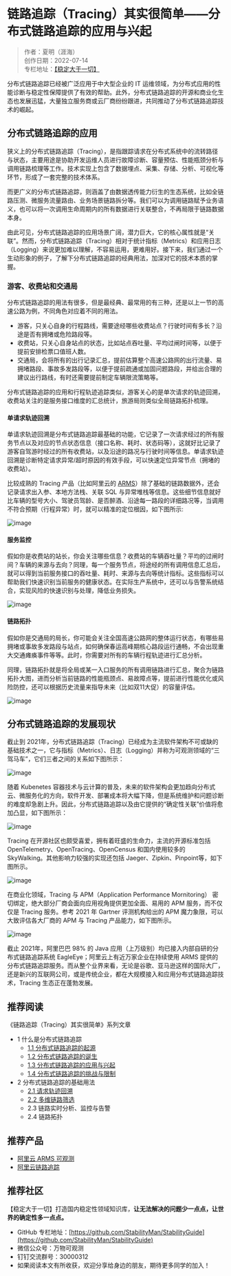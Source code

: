 # 链路追踪（Tracing）其实很简单——分布式链路追踪的应用与兴起

> 作者：夏明（涯海）    
> 创作日期：2022-07-14  
> 专栏地址：[【稳定大于一切】](https://github.com/StabilityMan/StabilityGuide)  

分布式链路追踪已经被广泛应用于中大型企业的 IT 运维领域，为分布式应用的性能诊断与稳定性保障提供了有效的帮助。此外，分布式链路追踪的开源和商业化生态也发展迅猛，大量独立服务商或云厂商纷纷跟进，共同推动了分布式链路追踪技术的崛起。

## 分布式链路追踪的应用
狭义上的分布式链路追踪（Tracing），是指跟踪请求在分布式系统中的流转路径与状态，主要用途是协助开发运维人员进行故障诊断、容量预估、性能瓶颈分析与调用链路梳理等工作。技术实现上包含了数据埋点、采集、存储、分析、可视化等环节，形成了一套完整的技术体系。

而更广义的分布式链路追踪，则涵盖了由数据透传能力衍生的生态系统，比如全链路压测、微服务流量路由、业务场景链路拆分等。我们可以为调用链路赋予业务语义，也可以将一次调用生命周期内的所有数据进行关联整合，不再局限于链路数据本身。

由此可见，分布式链路追踪的应用场景广阔，潜力巨大，它的核心属性就是“关联”。然而，分布式链路追踪（Tracing）相对于统计指标（Metrics）和应用日志（Logging）来说更加难以理解，不容易运用，更难用好。接下来，我们通过一个生动形象的例子，了解下分布式链路追踪的经典用法，加深对它的技术本质的掌握。

### 游客、收费站和交通局
分布式链路追踪的用法有很多，但是最经典、最常用的有三种，还是以上一节的高速公路为例，不同角色对应着不同的用法。

* 游客，只关心自身的行程路线，需要途经哪些收费站点？行驶时间有多长？沿途是否有拥堵或危险路段等。
* 收费站，只关心自身站点的状态，比如站点吞吐量、平均过闸时间等，以便于提前安排检票口值班人数。
* 交通局，会将所有的出行记录汇总，提前估算整个高速公路网的出行流量、易拥堵路段、事故多发路段等，以便于提前疏通或加固问题路段，并给出合理的建议出行路线，有时还需要提前制定车辆限流策略等。

分布式链路追踪的应用和行程轨迹追踪类似，游客关心的是单次请求的轨迹回溯，收费站关注的是服务接口维度的汇总统计，旅游局则类似全局链路拓扑梳理。

#### 单请求轨迹回溯
单请求轨迹回溯是分布式链路追踪最基础的功能，它记录了一次请求经过的所有服务节点以及对应的节点状态信息（接口名称、耗时、状态码等），这就好比记录了游客自驾游时经过的所有收费站，以及沿途的路况与行驶时间等信息。单请求轨迹回溯是诊断特定请求异常/超时原因的有效手段，可以快速定位异常节点（拥堵的收费站）。

比较成熟的 Tracing 产品（比如阿里云的 [ARMS](https://help.aliyun.com/document_detail/64995.html)）除了基础的链路数据外，还会记录请求出入参、本地方法栈、关联 SQL 与异常堆栈等信息。这些细节信息就好比车辆的型号大小、驾驶员驾龄、是否醉酒、沿途每一路段的详细路况等，当调用不符合预期（行程异常）时，就可以精准的定位根因，如下图所示:

![image](image2/链路兴起_1.png)


#### 服务监控
假如你是收费站的站长，你会关注哪些信息？收费站的车辆吞吐量？平均的过闸时间？车辆的来源与去向？同理，每一个服务节点，将途经的所有调用信息汇总后，就可以得到当前服务接口的吞吐量、耗时、来源与去向等统计指标。这些指标可以帮助我们快速识别当前服务的健康状态。在实际生产系统中，还可以与告警系统结合，实现风险的快速识别与处理，降低业务损失。

![image](image2/链路兴起_2.png)

#### 链路拓扑
假如你是交通局的局长，你可能会关注全国高速公路网的整体运行状态，有哪些易拥堵或事故多发路段与站点，如何确保春运高峰期核心路段运行通畅，不会出现重大交通瘫痪事件等等。此时，你需要对所有的车辆行程轨迹进行汇总分析。

同理，链路拓扑就是将全局或某一入口服务的所有调用链路进行汇总，聚合为链路拓扑大图，进而分析当前链路的性能瓶颈点、易故障点等，提前进行性能优化或风险防控，还可以根据历史流量来指导未来（比如双11大促）的容量评估。

![image](image2/链路兴起_3.png)


## 分布式链路追踪的发展现状
截止到 2021年，分布式链路追踪（Tracing）已经成为主流软件架构不可或缺的基础技术之一，它与指标（Metrics）、日志（Logging）并称为可观测领域的“三驾马车”，它们三者之间的关系如下图所示：

![image](image2/链路兴起_4.png)


随着 Kubenetes 容器技术与云计算的普及，未来的软件架构会更加趋向分布式云、微服务化的方向，软件开发、部署成本将大幅下降，但是系统维护和问题诊断的难度却急剧上升。因此，分布式链路追踪以及由它提供的“确定性关联”价值将愈加凸显，如下图所示：

![image](image2/链路兴起_5.png)

Tracing 在开源社区也颇受喜爱，拥有着旺盛的生命力，主流的开源标准包括 OpenTelemetry、OpenTracing、OpenCensus 和国内使用较多的 SkyWalking。其他影响力较强的实现还包括 Jaeger、Zipkin、Pinpoint等，如下图所示。

![image](image2/链路兴起_6.png)

在商业化领域，Tracing 与 APM（Application Performance Mornitoring） 密切绑定，绝大部分厂商会面向应用视角提供更加全面、易用的 APM 服务，而不仅仅是 Tracing 服务。参考 2021 年 Gartner 评测机构给出的 APM 魔力象限，可以大致评估各大厂商的 APM 与 Tracing 产品能力，如下图所示。

![image](image2/链路兴起_7.png)

截止 2021年，阿里巴巴 98% 的 Java 应用（上万级别）均已接入内部自研的分布式链路追踪系统 EagleEye；阿里云上有近万家企业在持续使用 ARMS 提供的分布式链路追踪服务。而从整个业界来看，无论是谷歌、亚马逊这样的国际大厂，还是新兴的互联网公司，或是传统企业，都在大规模接入和应用分布式链路追踪技术，Tracing 生态正在蓬勃发展。


## 推荐阅读
《链路追踪（Tracing）其实很简单》系列文章

- 1 什么是分布式链路追踪
	- [1.1 分布式链路追踪的起源](docs/diagnosis/tracing/分布式链路追踪的起源.md)
	- [1.2 分布式链路追踪的诞生](docs/diagnosis/tracing/分布式链路追踪的诞生.md)
	- [1.3 分布式链路追踪的应用与兴起](docs/diagnosis/tracing/分布式链路追踪的应用与兴起.md)
	- [1.4 分布式链路追踪的挑战与限制](docs/diagnosis/tracing/分布式链路追踪的挑战与限制.md)
- 2 分布式链路追踪的基础用法
	- [2.1 请求轨迹回溯](docs/diagnosis/tracing/请求轨迹回溯.md)
	- [2.2 多维链路筛选](docs/diagnosis/tracing/多维链路筛选.md)
	- 2.3 链路实时分析、监控与告警
	- 2.4 链路拓扑


## 推荐产品
- [阿里云 ARMS 可观测](https://help.aliyun.com/product/34364.html)
- [阿里云链路追踪](https://help.aliyun.com/document_detail/196681.html)



## 推荐社区
【稳定大于一切】打造国内稳定性领域知识库，**让无法解决的问题少一点点，让世界的确定性多一点点。**

- GitHub 专栏地址：[https://github.com/StabilityMan/StabilityGuide](https://github.com/StabilityMan/StabilityGuide)
- 微信公众号：万物可观测
- 钉钉交流群号：30000312
- 如果阅读本文有所收获，欢迎分享给身边的朋友，期待更多同学的加入！
